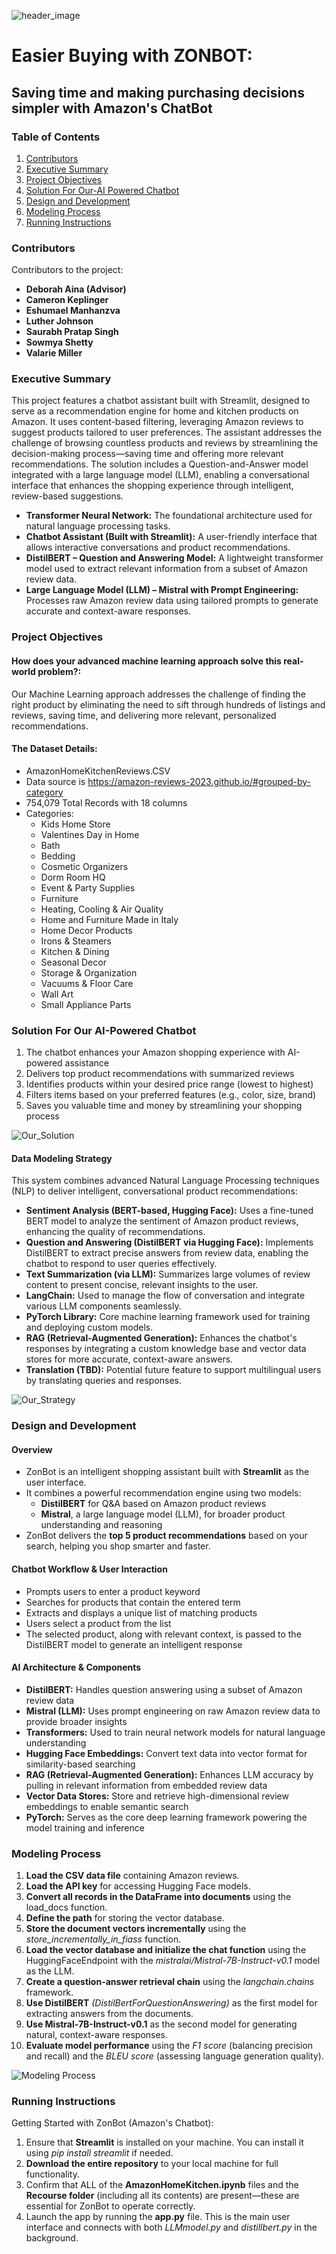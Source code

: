 ![header_image](Resources/ZonBot.jpg)
# Easier Buying with ZONBOT: 
## Saving time and making purchasing decisions simpler with Amazon's ChatBot

### Table of Contents

1. [Contributors](#contributors)
2. [Executive Summary](#executive-summary)
3. [Project Objectives](#project-objectives)
4. [Solution For Our-AI Powered Chatbot](#solution-for-our-ai-powered-chatbot)
5. [Design and Development](#design-and-development)
6. [Modeling Process](#modeling-process)
7. [Running Instructions](#running-instructions)

### Contributors

Contributors to the project:
* **Deborah Aina (Advisor)**
* **Cameron Keplinger**
* **Eshumael Manhanzva**
* **Luther Johnson**
* **Saurabh Pratap Singh**
* **Sowmya Shetty**
* **Valarie Miller**

### Executive Summary 

This project features a chatbot assistant built with Streamlit, designed to serve as a recommendation engine for home and kitchen products on Amazon. It uses content-based filtering, leveraging Amazon reviews to suggest products tailored to user preferences. The assistant addresses the challenge of browsing countless products and reviews by streamlining the decision-making process—saving time and offering more relevant recommendations. The solution includes a Question-and-Answer model integrated with a large language model (LLM), enabling a conversational interface that enhances the shopping experience through intelligent, review-based suggestions.

* **Transformer Neural Network:** The foundational architecture used for natural language processing tasks.
* **Chatbot Assistant (Built with Streamlit):** A user-friendly interface that allows interactive conversations and product recommendations.
* **DistilBERT – Question and Answering Model:** A lightweight transformer model used to extract relevant information from a subset of Amazon review data.
* **Large Language Model (LLM) – Mistral with Prompt Engineering:** Processes raw Amazon review data using tailored prompts to generate accurate and context-aware responses.


### Project Objectives
#### How does your advanced machine learning approach solve this real-world problem?:
Our Machine Learning approach addresses the challenge of finding the right product by eliminating the need to sift through hundreds of listings and reviews, saving time, and delivering more relevant, personalized recommendations.
#### The Dataset Details:
* AmazonHomeKitchenReviews.CSV
* Data source is https://amazon-reviews-2023.github.io/#grouped-by-category
* 754,079 Total Records with 18 columns
* Categories: 
  * Kids Home Store
  * Valentines Day in Home
  * Bath
  * Bedding
  * Cosmetic Organizers
  * Dorm Room HQ
  * Event & Party Supplies
  * Furniture
  * Heating, Cooling & Air Quality
  * Home and Furniture Made in Italy
  * Home Decor Products
  * Irons & Steamers
  * Kitchen & Dining
  * Seasonal Decor
  * Storage & Organization
  * Vacuums & Floor Care
  * Wall Art
  * Small Appliance Parts

### Solution For Our AI-Powered Chatbot

1. The chatbot enhances your Amazon shopping experience with AI-powered assistance
2. Delivers top product recommendations with summarized reviews
3. Identifies products within your desired price range (lowest to highest)
4. Filters items based on your preferred features (e.g., color, size, brand)
5. Saves you valuable time and money by streamlining your shopping process

![Our_Solution](images/CAPSTONE_Project2_picture.png)

#### Data Modeling Strategy
This system combines advanced Natural Language Processing techniques (NLP) to deliver intelligent, conversational product recommendations:

* **Sentiment Analysis (BERT-based, Hugging Face):** Uses a fine-tuned BERT model to analyze the sentiment of Amazon product reviews, enhancing the quality of recommendations.
* **Question and Answering (DistilBERT via Hugging Face):** Implements DistilBERT to extract precise answers from review data, enabling the chatbot to respond to user queries effectively.
* **Text Summarization (via LLM):** Summarizes large volumes of review content to present concise, relevant insights to the user.
* **LangChain:** Used to manage the flow of conversation and integrate various LLM components seamlessly.
* **PyTorch Library:** Core machine learning framework used for training and deploying custom models.
* **RAG (Retrieval-Augmented Generation):** Enhances the chatbot's responses by integrating a custom knowledge base and vector data stores for more accurate, context-aware answers.
* **Translation (TBD):** Potential future feature to support multilingual users by translating queries and responses.
  
![Our_Strategy](images/CAPSTONE_Project1_picture.png)

### Design and Development

#### Overview

* ZonBot is an intelligent shopping assistant built with **Streamlit** as the user interface.
* It combines a powerful recommendation engine using two models:
  * **DistilBERT** for Q&A based on Amazon product reviews
  * **Mistral**, a large language model (LLM), for broader product understanding and reasoning
* ZonBot delivers the **top 5 product recommendations** based on your search, helping you shop smarter and faster.

#### Chatbot Workflow & User Interaction

* Prompts users to enter a product keyword
* Searches for products that contain the entered term
* Extracts and displays a unique list of matching products
* Users select a product from the list
* The selected product, along with relevant context, is passed to the DistilBERT model to generate an intelligent response

#### AI Architecture & Components

* **DistilBERT:** Handles question answering using a subset of Amazon review data
* **Mistral (LLM):** Uses prompt engineering on raw Amazon review data to provide broader insights
* **Transformers:** Used to train neural network models for natural language understanding
* **Hugging Face Embeddings:** Convert text data into vector format for similarity-based searching
* **RAG (Retrieval-Augmented Generation):** Enhances LLM accuracy by pulling in relevant information from embedded review data
* **Vector Data Stores:** Store and retrieve high-dimensional review embeddings to enable semantic search
* **PyTorch:** Serves as the core deep learning framework powering the model training and inference

### Modeling Process

1. **Load the CSV data file** containing Amazon reviews.
2. **Load the API key** for accessing Hugging Face models.
3. **Convert all records in the DataFrame into documents** using the load_docs function.
4. **Define the path** for storing the vector database.
5. **Store the document vectors incrementally** using the *store_incrementally_in_fiass* function.
6. **Load the vector database and initialize the chat function** using the HuggingFaceEndpoint with the *mistralai/Mistral-7B-Instruct-v0.1* model as the LLM.
7. **Create a question-answer retrieval chain** using the *langchain.chains* framework.
8. **Use DistilBERT** *(DistilBertForQuestionAnswering)* as the first model for extracting answers from the documents.
9. **Use Mistral-7B-Instruct-v0.1** as the second model for generating natural, context-aware responses.
10. **Evaluate model performance** using the *F1 score* (balancing precision and recall) and the *BLEU score* (assessing language generation quality).

![Modeling Process](images/CAPSTONE_Project3_picture.png)

### Running Instructions

Getting Started with ZonBot (Amazon's Chatbot):

1. Ensure that **Streamlit** is installed on your machine. You can install it using *pip install streamlit* if needed.
2. **Download the entire repository** to your local machine for full functionality.
3. Confirm that ALL of the **AmazonHomeKitchen.ipynb** files and the **Recourse folder** (including all its contents) are present—these are essential for ZonBot to operate correctly.
4. Launch the app by running the **app.py** file. This is the main user interface and connects with both *LLMmodel.py* and *distillbert.py* in the background.


